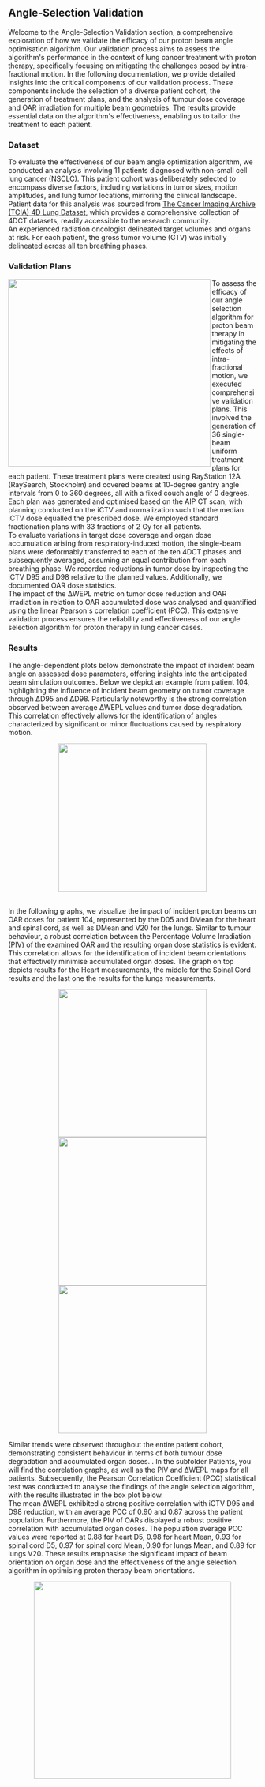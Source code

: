 ## Angle-Selection Validation

Welcome to the Angle-Selection Validation section, a comprehensive exploration of how we validate the efficacy of our proton beam angle optimisation algorithm. Our validation process aims to assess the algorithm's performance in the context of lung cancer treatment with proton therapy, specifically focusing on mitigating the challenges posed by intra-fractional motion. In the following documentation, we provide detailed insights into the critical components of our validation process. These components include the selection of a diverse patient cohort, the generation of treatment plans, and the analysis of tumour dose coverage and OAR irradiation for multiple beam geometries. The results provide essential data on the algorithm's effectiveness, enabling us to tailor the treatment to each patient. 


### Dataset 
To evaluate the effectiveness of our beam angle optimization algorithm, we conducted an analysis involving 11 patients diagnosed with non-small cell lung cancer (NSCLC). This patient cohort was deliberately selected to encompass diverse factors, including variations in tumor sizes, motion amplitudes, and lung tumor locations, mirroring the clinical landscape. Patient data for this analysis was sourced from [The Cancer Imaging Archive (TCIA) 4D Lung Dataset](https://www.cancerimagingarchive.net/nbia-search/?CollectionCriteria=4D-Lung), which provides a comprehensive collection of 4DCT datasets, readily accessible to the research community.
<br> An experienced radiation oncologist delineated target volumes and organs at risk. For each patient, the gross tumor volume (GTV) was initially delineated across all ten breathing phases.

### Validation Plans
<img align="left" width="410" height="380"  src="../Images/Validation_Angle_Selection/p104_Validation_Plan.png">
To assess the efficacy of our angle selection algorithm for proton beam therapy in mitigating the effects of intra-fractional motion, we executed comprehensive validation plans. This involved the generation of 36 single-beam uniform treatment plans for each patient. These treatment plans were created using RayStation 12A (RaySearch, Stockholm) and covered beams at 10-degree gantry angle intervals from 0 to 360 degrees, all with a fixed couch angle of 0 degrees. Each plan was generated and optimised based on the AIP CT scan, with planning conducted on the iCTV and normalization such that the median iCTV dose equalled the prescribed dose. We employed standard fractionation plans with 33 fractions of 2 Gy for all patients.
<br> To evaluate variations in target dose coverage and organ dose accumulation arising from respiratory-induced motion, the single-beam plans were deformably transferred to each of the ten 4DCT phases and subsequently averaged, assuming an equal contribution from each breathing phase. We recorded reductions in tumor dose by inspecting the iCTV D95 and D98 relative to the planned values. Additionally, we documented OAR dose statistics.
<br> The impact of the ΔWEPL metric on tumor dose reduction and OAR irradiation in relation to OAR accumulated dose was analysed and quantified using the linear Pearson's correlation coefficient (PCC). This extensive validation process ensures the reliability and effectiveness of our angle selection algorithm for proton therapy in lung cancer cases.

### Results 
The angle-dependent plots below demonstrate the impact of incident beam angle on assessed dose parameters, offering insights into the anticipated beam simulation outcomes. Below we depict an example from patient 104, highlighting the influence of incident beam geometry on tumor coverage through ΔD95 and ΔD98. Particularly noteworthy is the strong correlation observed between average ΔWEPL values and tumor dose degradation. This correlation effectively allows for the identification of angles characterized by significant or minor fluctuations caused by respiratory motion.
<p align="center">
  <img align="centre" height = 300  src="../Images/Validation_Angle_Selection/P104_Tumour_WEPL_Dose.png">
 </p> 
</br>In the following graphs, we visualize the impact of incident proton beams on OAR doses for patient 104, represented by the D05 and DMean for the heart and spinal cord, as well as DMean and V20 for the lungs. Similar to tumour behaviour, a robust correlation between the Percentage Volume Irradiation (PIV) of the examined OAR and the resulting organ dose statistics is evident. This correlation allows for the identification of incident beam orientations that effectively minimise accumulated organ doses. The graph on top depicts results for the Heart measurements, the middle for the Spinal Cord results and the last one the results for the lungs measurements. 
<p align="center">
  <img align="centre" height = 300  src="../Images/Validation_Angle_Selection/P104_Heart_PIV_Dose.png">
  <img align="centre" height = 300  src="../Images/Validation_Angle_Selection/P104_Spinal_Cord_PIV_Dose.png">
  <img align="centre" height = 300  src="../Images/Validation_Angle_Selection/P104_Lungs_PIV_Dose.png">
</p>

Similar trends were observed throughout the entire patient cohort, demonstrating consistent behaviour in terms of both tumour dose degradation and accumulated organ doses. . In the subfolder Patients, you will find the correlation graphs, as well as the PIV and ΔWEPL maps for all patients. Subsequently, the Pearson Correlation Coefficient (PCC) statistical test was conducted to analyse the findings of the angle selection algorithm, with the results illustrated in the box plot below. 
<br>The mean ΔWEPL exhibited a strong positive correlation with iCTV D95 and D98 reduction, with an average PCC of 0.90 and 0.87 across the patient population. Furthermore, the PIV of OARs displayed a robust positive correlation with accumulated organ doses. The population average PCC values were reported at 0.88 for heart D5, 0.98 for heart Mean, 0.93 for spinal cord D5, 0.97 for spinal cord Mean, 0.90 for lungs Mean, and 0.89 for lungs V20. These results emphasise the significant impact of beam orientation on organ dose and the effectiveness of the angle selection algorithm in optimising proton therapy beam orientations.

<p align="center">
  <img align="centre" height = 400  src="../Images/Validation_Angle_Selection/Population_PCC.png">
 </p> 
